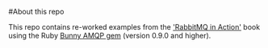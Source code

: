 #About this repo

This repo contains re-worked examples from the ['RabbitMQ in Action'](http://manning.com/videla) book using the Ruby [Bunny AMQP gem](http://github.com/ruby-amqp/bunny) (version 0.9.0 and higher).
